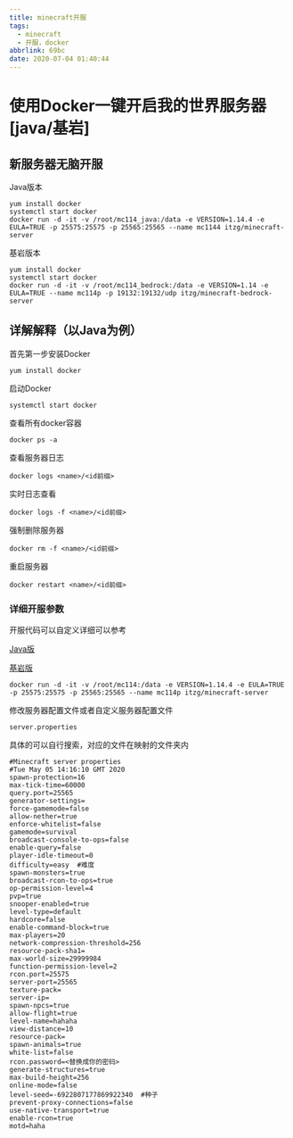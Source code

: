 ```yaml
---
title: minecraft开服
tags:
  - minecraft
  - 开服，docker
abbrlink: 69bc
date: 2020-07-04 01:40:44
---
```


# 使用Docker一键开启我的世界服务器[java/基岩]

## 新服务器无脑开服

Java版本

```shell
yum install docker 
systemctl start docker
docker run -d -it -v /root/mc114_java:/data -e VERSION=1.14.4 -e EULA=TRUE -p 25575:25575 -p 25565:25565 --name mc1144 itzg/minecraft-server
```

基岩版本

```shell
yum install docker 
systemctl start docker
docker run -d -it -v /root/mc114_bedrock:/data -e VERSION=1.14 -e EULA=TRUE --name mc114p -p 19132:19132/udp itzg/minecraft-bedrock-server
```



## 详解解释（以Java为例）

首先第一步安装Docker

```
yum install docker 
```

启动Docker

```
systemctl start docker
```

查看所有docker容器

```
docker ps -a
```

查看服务器日志

```
docker logs <name>/<id前缀>
```

实时日志查看

```
docker logs -f <name>/<id前缀>
```

强制删除服务器

```
docker rm -f <name>/<id前缀>
```

重启服务器

```
docker restart <name>/<id前缀>
```



### 详细开服参数

开服代码可以自定义详细可以参考

[Java版](https://github.com/itzg/docker-minecraft-server)

[基岩版](https://github.com/itzg/docker-minecraft-bedrock-server	)



```
docker run -d -it -v /root/mc114:/data -e VERSION=1.14.4 -e EULA=TRUE -p 25575:25575 -p 25565:25565 --name mc114p itzg/minecraft-server
```


修改服务器配置文件或者自定义服务器配置文件

```
server.properties
```

具体的可以自行搜索，对应的文件在映射的文件夹内

```
#Minecraft server properties
#Tue May 05 14:16:10 GMT 2020
spawn-protection=16
max-tick-time=60000
query.port=25565
generator-settings=
force-gamemode=false
allow-nether=true
enforce-whitelist=false
gamemode=survival
broadcast-console-to-ops=false
enable-query=false
player-idle-timeout=0
difficulty=easy  #难度
spawn-monsters=true
broadcast-rcon-to-ops=true
op-permission-level=4
pvp=true
snooper-enabled=true
level-type=default
hardcore=false
enable-command-block=true
max-players=20
network-compression-threshold=256
resource-pack-sha1=
max-world-size=29999984
function-permission-level=2
rcon.port=25575
server-port=25565
texture-pack=
server-ip=
spawn-npcs=true
allow-flight=true
level-name=hahaha
view-distance=10
resource-pack=
spawn-animals=true
white-list=false
rcon.password=<替换成你的密码>
generate-structures=true
max-build-height=256
online-mode=false
level-seed=-6922807177869922340  #种子
prevent-proxy-connections=false
use-native-transport=true
enable-rcon=true
motd=haha

```